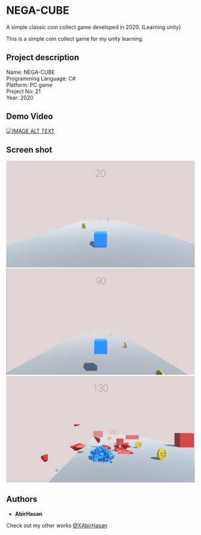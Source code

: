 # NEGA-CUBE
A simple classic coin collect game developed in 2020. (Learning unity)
 
This is a simple coin collect game for my unity learning.

## Project description
Name: NEGA-CUBE <br>
Programming Language: C# <br>
Platform: PC game <br>
Project No: 21 <br>
Year: 2020


## Demo Video
[![IMAGE ALT TEXT](http://img.youtube.com/vi/8DO-VK0cBlk/0.jpg)](http://www.youtube.com/watch?v=8DO-VK0cBlk "NEGA-CUBE || unity project")

## Screen shot
<img src="demo/1.png" alt="Home" width="800"/>
<img src="demo/2.png" alt="Home" width="800"/>
<img src="demo/3.png" alt="Home" width="800"/>


## Authors

* **AbirHasan**

Check out my other works [@XAbirHasan](https://github.com/XAbirHasan)
